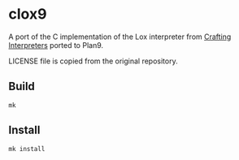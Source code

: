 # clox9 

A port of the C implementation of the Lox interpreter from [Crafting Interpreters](https://github.com/munificent/craftinginterpreters) ported to Plan9. 

LICENSE file is copied from the original repository. 

## Build

	mk

## Install

	mk install


